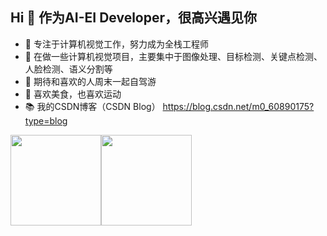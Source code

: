 ## Hi 👋 作为AI-EI Developer，很高兴遇见你 

- 🧡 专注于计算机视觉工作，努力成为全栈工程师
- 🔨 在做一些计算机视觉项目，主要集中于图像处理、目标检测、关键点检测、人脸检测、语义分割等
- 🍬 期待和喜欢的人周末一起自驾游
- 🥩 喜欢美食，也喜欢运动
- 📚 我的CSDN博客（CSDN Blog） https://blog.csdn.net/m0_60890175?type=blog

<span><img src="https://github-readme-stats.vercel.app/api/top-langs/?username=xiaoaleiBLUE&layout=compact" height=145/></span><span><img src="https://github-readme-stats.vercel.app/api?username=xiaoaleiBLUE&count_private=true&show_icons=true" height=145/></span>




